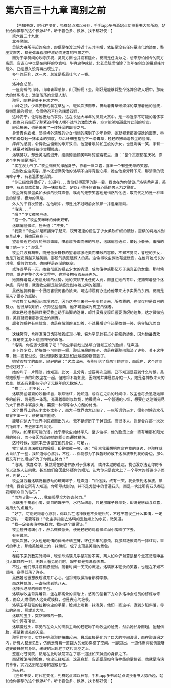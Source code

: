 # 第六百三十九章 离别之前
        【告知书友，时代在变化，免费站点难以长存，手机app多书源站点切换看书大势所趋，站长给你推荐的这个换源APP，听书音色多、换源、找书都好使！】
       第六百三十九章
       北苍灵院。
       灵院大赛所带起的余热，即便是在渡过将近十天时间后，依旧是没有任何要淡化的迹象，整座灵院内，都是弥漫着那种激动而狂喜的气氛之中。
       而对于学员间的欢呼庆祝，灵院方面也并没有阻止，反而是任由为之，想来恐怕如今的院方高层，应该心中也是在同样的欣喜吧，毕竟这种成绩，北苍灵院恐怕除了当年在创立的最巅峰时段外，已经很久没有再出现过了。
       多年的压抑，这一次，总算是扬眉吐气了一番。
       ...
       洛神会总部。
       一座高耸的山峰，山峰青翠葱郁，山顶俯视下去，刚好是能够将整个洛神会收入眼中，那庞大的修炼场上，浩浩荡荡的全是人影。
       那里，同样是处于狂欢之中。
       山峰之顶，少年安静的躺在草丛上，轻风吹拂而来，拂动着青草懒洋洋的摩擦着他的脸庞，慵懒温暖的感觉，令得他忍不住的闭着双目。
       这种安宁，让得他极为的享受，这在长达大半年的灵院大赛中，是一种近乎不可能的奢侈享受，而也只有经历了那紧迫得令人喘不过气的激烈大赛，方才能够知道此时此刻的珍贵。
       轻风拂来，也是带来了一缕好闻的幽香之气。
       身着青色衣裙，显得格外清雅的少女悄悄的来到了少年身旁，她凝视着那张俊逸的面庞，唇角不由得勾起一抹柔柔的弧度，然后纤细玉指扯下一缕青草，轻轻的拂动着牧尘的脸庞。
       痒痒的感觉，令得牧尘慵懒的睁开双目，他望着眼前如玉般的少女，也是咧嘴一笑，手臂一伸，就要对着那纤细小蛮腰揽去。
       洛璃见状，却是灵活的退开，绝美的脸颊笑吟吟的望着牧尘，道：“整个灵院都在庆祝，你这个主角倒是清闲。”
       “实在没力气了。”牧尘微微的撑起身子，靠着一块巨岩，露出一个有些无奈的笑容。
       见到牧尘这笑容，原本还想调笑他的洛璃不由得有些心疼，她在他身旁蹲下来，那清澈的琉璃眸子中，有着温柔在流淌。
       “你已经做得很好了，知道吗...当你获得冠军的那一霎，我也在为你骄傲。”洛璃柔声道，美目中，有着款款柔情，那一抹绕指柔，足以让得任何铁石心肠的男人为之融化。
       牧尘听得那温柔如水般的悦耳声音，嘴角的无奈笑容也是悄然的化去，取而代之的是一种难言的情感，极为的满足。
       外人的千百次赞扬，在他眼中，却是比不过眼前女孩那一抹温柔顾盼。
       “洛璃...”
       “嗯？”少女微笑应道。
       “抱一个。”牧尘笑眯眯的伸出双臂。
       洛璃俏脸微红，摇头道：“不要。”
       “我要！”牧尘却是直接弹了起来，双臂迅速的揽住了少女柔软纤细的腰肢，蛮横的将她推到在草丛中，将她压在身下。
       望着那近在咫尺的熟悉面庞，嗅着那扑面而来的气息，洛璃俏脸通红，举起小拳头，羞嗔的拍了他一下：“流氓。”
       牧尘并没有胡来，而是低头静静的望着那张绝美而精致的容颜，不知不觉间，曾经的少女，也是开始变得越来越美丽，那股气质更是惊人的美，这令得牧尘微微有些恍惚，在他开始成长的时候，眼前的女孩，也同样是逐渐的蜕变。
       或许迟早有一天，她会彻底的褪去少女的青涩，成为洛神族那亿万子民真正的女皇，那时候的她，或许在整个大千世界中，也将会拥有着赫赫声名。
       她拥有着常人无法比喻的优势，她的天赋不比任何人弱，而且在她的背后，还拥有着整个洛神族，有时候，就连牧尘都是能够感觉到与她之间的差距。
       虽然他拥有着一个很厉害很厉害的娘亲，可这却没有办法给他带来太多实质的东西，反而是带来了很多的威胁。
       不过牧尘从未因此而埋怨过，因为这些年来他一步步的走来，所依靠的，也仅仅只是自己的努力，他很早就明白，依靠这些福荫，他不可能成为真正的强者。
       原本已经准备闭目接受牧尘动手动脚的洛璃，却并没有发现后者耍流氓的迹象，这才微微抬目，美目凝视着那张俊逸的面庞。
       后者的眼神有些恍惚，也是在悄然的变幻着，不过最后少年还是微微一笑，笑容阳光而自信。
       这抹笑容，令得洛璃贝齿轻咬着红润小嘴，极为罕见的有点小花痴的迹象，因为她最喜欢的，就是牧尘身上这股阳光的自信。
       “洛璃，你应该快要走了吧？”牧尘手指划过洛璃白皙如玉般的脸颊，轻声道。
       身下的少女，娇躯微不可察的一颤，那琉璃般的眸子，也是在霎那间黯淡了许多，关于这件事，她一直都没说，但没想到牧尘还是如此敏感的察觉到了。
       她望着牧尘的面庞，轻轻的道：“这次出来，爷爷只给了我两年的时间，而现在，这个时间已经超过了...”
       她的眸子一片黯淡，她知道，此次一旦分离，想要再次见面，已不知道是要到什么时候，虽然她很想一直的和牧尘在一起，但她却不能如此，因为她并非是独身的一人，她是洛神族未来的女皇，她还有着那些守护了无数年的无数族人。
       “牧尘...对不起...”
       洛璃贝齿紧紧的咬着红唇，眼眶微红，她知道，或许在之后的时间中，牧尘也将会追逐她脚步的前行，可是那一条路，充满着棘刺与坎坷，她很明白，一个普通的少年，想要在这浩瀚无尽的大千世界中崭露头角，需要一种何等令人心酸的付出。
       这个世界上的天才太多太多了，而大千世界也太辽阔了，一些所谓的天才，很多时候连水花都冒不出一个，便是销声匿迹。
       能够在这大千世界中脱颖而出的人，无不是经历了千锤百炼，而很多人，则是会在那一次次的锤炼中，失去原本的自我。
       所以，如果有可能的话，她宁愿牧尘始终平凡，至少这样，他的脸庞上会一直有着那如阳光般的笑容，而不会因为追逐她的脚步而遍体鳞伤。
       这种时候，她原本应该留在他的身边，可是...
       牧尘望着洛璃微红的眼眶，却是微微一笑，道：“虽然我很想把你留在我的身边，但那样就太自私了一些，我知道你心疼我，不过...你能够为了我暂时的放下洛神族来到我的身边，那么我又有什么理由不为了你而去努力？”
       “洛璃，我喜欢你，虽然现在的洛神族对于我来说，或许太过的遥远，我也没办法让你的爷爷以及族人认同我，甚至他们会因此怀疑你的眼光，认为你只是喜欢上了一个寻常的好运小子而已，但是...”
       牧尘凝视着洛璃泛着感动的琉璃眸子，轻声道：“相信我，终有一天，我会来到洛神族，那时候，我会让所有人知道，你所寻找到的，并不是戈壁中的普通石头，而是一块比所有石头都还要耀眼夺目的钻石。”
       “而为了那一天...我会竭尽全力的去努力。”
       洛璃玉手掩着小嘴，美目的眸子中，水花酝酿着，只是那眸子最深处，却满是感动与欢喜，她用力的点着头。
       “好了，可别光顾着心疼我，你以后在洛神族也不会轻松的，不过不管发生什么事情，一定要记得，一定要等我！”牧尘手指刮去洛璃如瓷脸颊上的水花，微笑道。
       “我一定会去洛神族找你，我用这个做保证。”
       牧尘拉开洛璃小手，然后微微低头，便是轻轻的对着那红润小嘴吻了下去。
       有玉微凉。
       轻风吹拂，少女也是动情的伸出纤细玉臂，环住少年的脖颈，将那鲜艳欲滴的一抹红润，乖巧的奉上，那绝美脸颊上的一抹绯红，成了山顶最美丽的景色。
       ...
       在接下来的数天时间中，牧尘与洛璃几乎是形影不离，两人如今俨然算是整个北苍灵院中最引人瞩目的一对，无数人看见他们时，眼中都是充满着羡慕。
       不过，他们却并没有感觉到，随着时间一天天的流逝，洛璃原本轻快的笑容，也是在不知不觉间，变得低落了许多。
       虽然她也很想表现得开开心心，但却难以保持着那种平静。
       而这种低落，一直持续到第八天。
       洛神会总部的修炼平台。
       洛璃与牧尘背靠着背，坐在那高耸的巨岩上，悠闲的望着下方众多洛神会成员的修炼与修炼，而众人瞧得两人这亲昵模样，也是衷心的艳羡。
       洛璃玉手轻轻的拉着牧尘的手掌，脸颊上噙着一抹浅笑，他们一直这样，直到夕阳斜落，赤红的余晖，照耀着大地。
       洛璃的玉手，突然微微的一颤。
       牧尘若有所觉。
       洛璃偏过头，罕见的在众人的面前主动的轻轻吻了吻牧尘的脸庞，然后她长身而起，抬起俏脸，凝望着远处的天空。
       那里的空间，突然开始剧烈的扭曲起来，最后直接是化为了巨大的空间漩涡，而在那漩涡之内，所有人都是见到，仿佛是有着一道巨大的光影穿梭了空间，一脚迈出，一道伟岸得仿佛能够遮天蔽日般的身影，缓缓的出现在了这片高空之上。
       整座北苍灵院，都是在此时被笼罩在了那一道犹如天神般的身影之下。
       而望着洛璃的脸色，牧尘已经知道，这道身影，应该便是如今洛神族的掌控者，也就是洛璃的爷爷，实力达到地至尊的超级存在。
       洛天神。
       【告知书友，时代在变化，免费站点难以长存，手机app多书源站点切换看书大势所趋，站长给你推荐的这个换源APP，听书音色多、换源、找书都好使！】